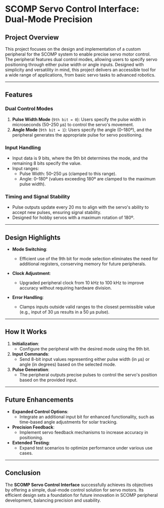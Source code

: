 # SCOMP Servo Control Interface: Dual-Mode Precision

## Project Overview

This project focuses on the design and implementation of a custom peripheral for the SCOMP system to enable precise servo motor control. The peripheral features dual control modes, allowing users to specify servo positioning through either pulse width or angle inputs. Designed with simplicity and versatility in mind, this project delivers an accessible tool for a wide range of applications, from basic servo tasks to advanced robotics.

---

## Features

### Dual Control Modes
1. **Pulse Width Mode** (`9th bit = 0`): Users specify the pulse width in microseconds (50–250 µs) to control the servo's movement.
2. **Angle Mode** (`9th bit = 1`): Users specify the angle (0–180º), and the peripheral generates the appropriate pulse for servo positioning.

### Input Handling
- Input data is 9 bits, where the 9th bit determines the mode, and the remaining 8 bits specify the value.
- Input ranges:
  - Pulse Width: 50–250 µs (clamped to this range).
  - Angle: 0–180º (values exceeding 180º are clamped to the maximum pulse width).

### Timing and Signal Stability
- Pulse outputs update every 20 ms to align with the servo's ability to accept new pulses, ensuring signal stability.
- Designed for hobby servos with a maximum rotation of 180º.

---

## Design Highlights

- **Mode Switching**:
  - Efficient use of the 9th bit for mode selection eliminates the need for additional registers, conserving memory for future peripherals.
  
- **Clock Adjustment**:
  - Upgraded peripheral clock from 10 kHz to 100 kHz to improve accuracy without requiring hardware division.

- **Error Handling**:
  - Clamps inputs outside valid ranges to the closest permissible value (e.g., input of 30 µs results in a 50 µs pulse).

---

## How It Works

1. **Initialization**:
   - Configure the peripheral with the desired mode using the 9th bit.
2. **Input Commands**:
   - Send 8-bit input values representing either pulse width (in µs) or angle (in degrees) based on the selected mode.
3. **Pulse Generation**:
   - The peripheral outputs precise pulses to control the servo's position based on the provided input.

---

## Future Enhancements

- **Expanded Control Options**:
  - Integrate an additional input bit for enhanced functionality, such as time-based angle adjustments for solar tracking.
- **Precision Feedback**:
  - Implement servo feedback mechanisms to increase accuracy in positioning.
- **Extended Testing**:
  - Expand test scenarios to optimize performance under various use cases.

---

## Conclusion

The **SCOMP Servo Control Interface** successfully achieves its objectives by offering a simple, dual-mode control solution for servo motors. Its efficient design sets a foundation for future innovation in SCOMP peripheral development, balancing precision and usability.

